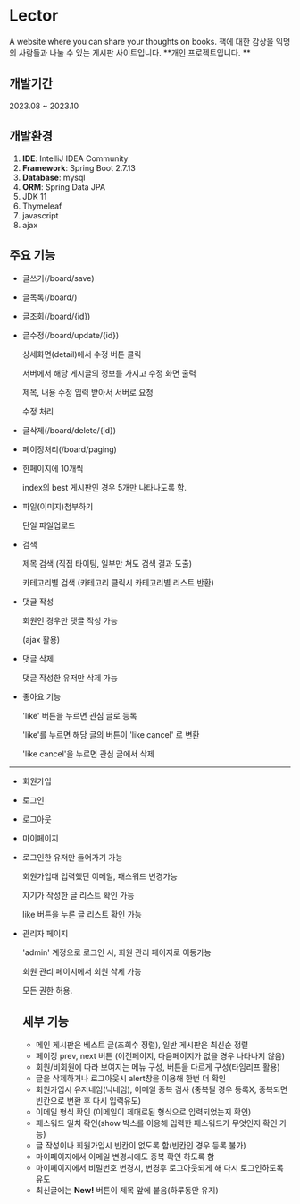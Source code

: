 # Lector
A website where you can share your thoughts on books.
책에 대한 감상을 익명의 사람들과 나눌 수 있는 게시판 사이트입니다.
**개인 프로젝트입니다. **

## 개발기간
2023.08 ~ 2023.10

## 개발환경
1. **IDE**: IntelliJ IDEA Community
2. **Framework**: Spring Boot 2.7.13
3. **Database**: mysql
4. **ORM**: Spring Data JPA
5. JDK 11 
6. Thymeleaf
7. javascript
8. ajax

## 주요 기능
- 글쓰기(/board/save)
- 글목록(/board/)
- 글조회(/board/{id})
- 글수정(/board/update/{id})
  
  상세화면(detail)에서 수정 버튼 클릭
  
  서버에서 해당 게시글의 정보를 가지고 수정 화면 출력

  제목, 내용 수정 입력 받아서 서버로 요청

  수정 처리
  
- 글삭제(/board/delete/{id})
- 페이징처리(/board/paging)
- 
  한페이지에 10개씩

  index의 best 게시판인 경우 5개만 나타나도록 함.
   
- 파일(이미지)첨부하기

  단일 파일업로드
  
- 검색

  제목 검색 (직접 타이팅, 일부만 쳐도 검색 결과 도출)

  카테고리별 검색 (카테고리 클릭시 카테고리별 리스트 반환)

- 댓글 작성

  회원인 경우만 댓글 작성 가능

  (ajax 활용)

- 댓글 삭제

  댓글 작성한 유저만 삭제 가능

- 좋아요 기능

  'like' 버튼을 누르면 관심 글로 등록

  'like'를 누르면 해당 글의 버튼이 'like cancel' 로 변환

  'like cancel'을 누르면 관심 글에서 삭제

---

- 회원가입
- 로그인
- 로그아웃
- 마이페이지
- 
  로그인한 유저만 들어가기 가능

  회원가입때 입력했던 이메일, 패스워드 변경가능

  자기가 작성한 글 리스트 확인 가능

  like 버튼을 누른 글 리스트 확인 가능

- 관리자 페이지

  'admin' 계정으로 로그인 시, 회원 관리 페이지로 이동가능

  회원 관리 페이지에서 회원 삭제 가능

  모든 권한 허용.


  ## 세부 기능

  - 메인 게시판은 베스트 글(조회수 정렬), 일반 게시판은 최신순 정렬
  - 페이징 prev, next 버튼 (이전페이지, 다음페이지가 없을 경우 나타나지 않음)
  - 회원/비회원에 따라 보여지는 메뉴 구성, 버튼을 다르게 구성(타임리프 활용)
  - 글을 삭제하거나 로그아웃시 alert창을 이용해 한번 더 확인
  - 회원가입시 유저네임(닉네임), 이메일 중복 검사 (중복될 경우 등록X, 중복되면 빈칸으로 변환 후 다시 입력유도)
  - 이메일 형식 확인 (이메일이 제대로된 형식으로 입력되었는지 확인)
  - 패스워드 일치 확인(show 박스를 이용해 입력한 패스워드가 무엇인지 확인 가능)
  - 글 작성이나 회원가입시 빈칸이 없도록 함(빈칸인 경우 등록 불가)
  - 마이페이지에서 이메일 변경시에도 중복 확인 하도록 함
  - 마이페이지에서 비밀번호 변경시, 변경후 로그아웃되게 해 다시 로그인하도록 유도
  - 최신글에는 **New!** 버튼이 제목 앞에 붙음(하루동안 유지) 
  



  
